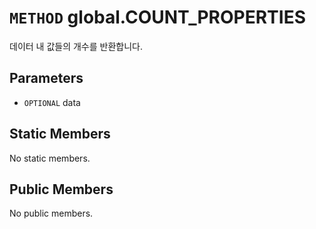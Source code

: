 # `METHOD` global.COUNT_PROPERTIES
데이터 내 값들의 개수를 반환합니다.

## Parameters
* `OPTIONAL` data 

## Static Members
No static members.

## Public Members
No public members.
